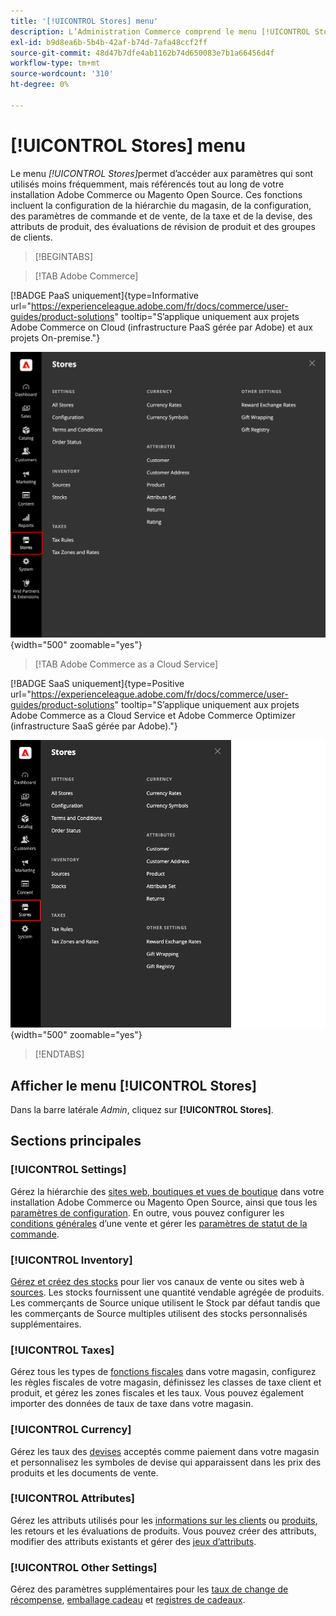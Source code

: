```yaml
---
title: '[!UICONTROL Stores] menu'
description: L’Administration Commerce comprend le menu [!UICONTROL Stores], qui permet d’accéder aux outils de configuration de la hiérarchie, de la configuration, du stock, des taxes et des attributs du magasin.
exl-id: b9d8ea6b-5b4b-42af-b74d-7afa48ccf2ff
source-git-commit: 48d47b7dfe4ab1162b74d650083e7b1a66456d4f
workflow-type: tm+mt
source-wordcount: '310'
ht-degree: 0%

---
```


# [!UICONTROL Stores] menu

Le menu _[!UICONTROL Stores]_&#x200B;permet d’accéder aux paramètres qui sont utilisés moins fréquemment, mais référencés tout au long de votre installation Adobe Commerce ou Magento Open Source. Ces fonctions incluent la configuration de la hiérarchie du magasin, de la configuration, des paramètres de commande et de vente, de la taxe et de la devise, des attributs de produit, des évaluations de révision de produit et des groupes de clients.

>[!BEGINTABS]

>[!TAB Adobe Commerce]

[!BADGE PaaS uniquement]{type=Informative url="https://experienceleague.adobe.com/fr/docs/commerce/user-guides/product-solutions" tooltip="S’applique uniquement aux projets Adobe Commerce on Cloud (infrastructure PaaS gérée par Adobe) et aux projets On-premise."}

![Admin - Menu Magasins](./assets/stores-menu.png){width="500" zoomable="yes"}

>[!TAB Adobe Commerce as a Cloud Service]

[!BADGE SaaS uniquement]{type=Positive url="https://experienceleague.adobe.com/fr/docs/commerce/user-guides/product-solutions" tooltip="S’applique uniquement aux projets Adobe Commerce as a Cloud Service et Adobe Commerce Optimizer (infrastructure SaaS gérée par Adobe)."}

![Admin - Menu Magasins](./assets/stores-menu-accs.png){width="500" zoomable="yes"}

>[!ENDTABS]

## Afficher le menu [!UICONTROL Stores]

Dans la barre latérale _Admin_, cliquez sur **[!UICONTROL Stores]**.

## Sections principales

### [!UICONTROL Settings]

Gérez la hiérarchie des [sites web, boutiques et vues de boutique](stores.md#store-and-site-structure) dans votre installation Adobe Commerce ou Magento Open Source, ainsi que tous les [&#x200B; paramètres de configuration](../configuration-reference/guide-overview.md). En outre, vous pouvez configurer les [conditions générales](terms-and-conditions.md) d’une vente et gérer les [paramètres de statut de la commande](order-status.md#custom-order-status).

### [!UICONTROL Inventory]

[Gérez et créez des stocks](../inventory-management/introduction.md) pour lier vos canaux de vente ou sites web à [sources](../inventory-management/sources-manage.md). Les stocks fournissent une quantité vendable agrégée de produits. Les commerçants de Source unique utilisent le Stock par défaut tandis que les commerçants de Source multiples utilisent des stocks personnalisés supplémentaires.

### [!UICONTROL Taxes]

Gérez tous les types de [fonctions fiscales](taxes.md) dans votre magasin, configurez les règles fiscales de votre magasin, définissez les classes de taxe client et produit, et gérez les zones fiscales et les taux. Vous pouvez également importer des données de taux de taxe dans votre magasin.

### [!UICONTROL Currency]

Gérez les taux des [devises](currency.md) acceptés comme paiement dans votre magasin et personnalisez les symboles de devise qui apparaissent dans les prix des produits et les documents de vente.

### [!UICONTROL Attributes]

Gérez les attributs utilisés pour les [informations sur les clients](../customers/attribute-properties.md) ou [produits](../catalog/attribute-product-create.md), les retours et les évaluations de produits. Vous pouvez créer des attributs, modifier des attributs existants et gérer des [jeux d’attributs](../catalog/attribute-sets.md).

### [!UICONTROL Other Settings]

Gérez des paramètres supplémentaires pour les [taux de change de récompense](../merchandising-promotions/reward-exchange-rates.md), [emballage cadeau](cart-configuration.md#gift-wrap) et [registres de cadeaux](../merchandising-promotions/gift-registries.md).
